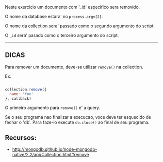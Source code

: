 Neste exercicio um documento com '_id' especifico sera removido.

O nome da database estara' no `process.argv[2]`.

O nome da collection sera' passado como o segundo argumento do script.

O `_id` sera' pasado como o terceiro argumento do script.

-----------------------------------------------------------
## DICAS

Para remover um documento, deve-se utilizar `remove()` na collection.

Ex.

```js

collection.remove({
  name: 'foo'
}, callback)
```

O primeiro argumento para `remove()` e' a query.

Se o seu programa nao finalizar a execucao, voce deve ter esquecido de fechar o 'db'.
Para faze-lo execute `db.close()` ao final de seu programa.

## Recursos:
* http://mongodb.github.io/node-mongodb-native/2.2/api/Collection.html#remove
